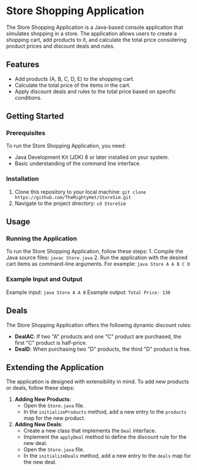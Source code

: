 # Store Shopping Application

  The Store Shopping Application is a Java-based console application that simulates shopping in a store. The application allows users to create a shopping cart, add products to it, and calculate the total price considering product prices and discount deals and rules.

## Features
  - Add products (A, B, C, D, E) to the shopping cart.
  - Calculate the total price of the items in the cart.
  - Apply discount deals and rules to the total price based on specific conditions.


## Getting Started
### Prerequisites
  To run the Store Shopping Application, you need:

- Java Development Kit (JDK) 8 or later installed on your system.
- Basic understanding of the command line interface.

### Installation
  1. Clone this repository to your local machine:
   ``` git clone https://github.com/TheMightyHet/StoreSim.git ```
  2. Navigate to the project directory:
   ``` cd StoreSim ```

## Usage
### Running the Application
  To run the Store Shopping Application, follow these steps:
    1. Compile the Java source files:
      ``` javac Store.java ```
    2. Run the application with the desired cart items as command-line arguments. For example:
     ``` java Store A A B C D ```

### Example Input and Output
Example input:
``` java Store A A B ```
Example output:
``` Total Price: 130 ```

## Deals
The Store Shopping Application offers the following dynamic discount rules:
  - **DealAC**: If two "A" products and one "C" product are purchased, the first "C" product is half-price.
  - **DealD**: When purchasing two "D" products, the third "D" product is free.

## Extending the Application
The application is designed with extensibility in mind. To add new products or deals, follow these steps:
  1. **Adding New Products**:
     - Open the `Store.java` file.
     - In the `initializeProducts` method, add a new entry to the `products` map for the new product.
  2. **Adding New Deals**:
     - Create a new class that implements the `Deal` interface.
     - Implement the `applyDeal` method to define the discount rule for the new deal.
     - Open the `Store.java` file.
     - In the `initializeDeals` method, add a new entry to the `deals` map for the new deal.
